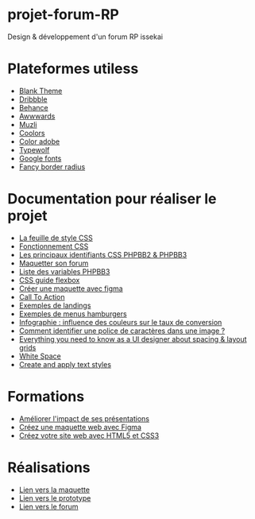 # projet-forum-RP
Design &amp; développement d'un forum RP issekai

# Plateformes utiless

* [Blank Theme](<https://blank-theme.com/EN/>)
* [Dribbble](<https://dribbble.com/>)
* [Behance](<https://www.behance.net/>)
* [Awwwards](<https://www.awwwards.com/>)
* [Muzli](<https://muz.li/>)
* [Coolors](<https://coolors.co/>)
* [Color adobe](<https://color.adobe.com/fr/trends>)
* [Typewolf](<https://www.typewolf.com/recommendations>)
* [Google fonts](<https://fonts.google.com/>)
* [Fancy border radius](<https://www.dailytoolz.com/fancy-border-radius-generator/>)

# Documentation pour réaliser le projet

* [La feuille de style CSS](<https://www.floraled.fr](https://forum.forumactif.com/t404669-la-feuille-de-style-css)/>)
* [Fonctionnement CSS](<http://www.jardinsdebabylone.fr/blog/mur-vegetal-jardin-vertical](https://forum.forumactif.com/t301866-le-css-comment-ca-marche)/>)
* [Les principaux identifiants CSS PHPBB2 & PHPBB3](<https://www.samse.fr/isolation-combles-amenageables/laine-vegetale](https://forum.forumactif.com/t274033-les-principaux-identifiants-css-phpbb2-phpbb3)>)
* [Maquetter son forum](<https://www.quelleenergie.fr/magazine/isolation/que-valent-isolants-vegetaux-27198](https://blankthemerpg.forumactif.com/t14-conseils-d-utilisation)/>)
* [Liste des variables PHPBB3](<https://www.ademe.fr/sites/default/files/assets/documents/20projetsdevegetalisation_dossierentier_web.pdf](https://github.com/Etana/template/blob/master/variables_avec_description.md#readme)https://github.com/Etana/template/blob/master/variables_avec_description.md#readme>)
* [CSS guide flexbox](<https://css-tricks.com/snippets/css/a-guide-to-flexbox/>)
* [Créer une maquette avec figma](<https://openclassrooms.com/fr/courses/7342806-creez-une-maquette-web-avec-figma/7456781-tirez-le-maximum-de-ce-cours>)
* [Call To Action](<https://www.ideagency.fr/blog/call-to-action>)
* [Exemples de landings](<https://www.landingfolio.com/>)
* [Exemples de menus hamburgers](<https://alvarotrigo.com/blog/hamburger-menu-css/>)
* [Infographie : influence des couleurs sur le taux de conversion](<https://www.codeur.com/blog/psychologie-couleurs-conversion/>)
* [Comment identifier une police de caractères dans une image ?](<https://fr.wix.com/blog/identifier-police-caracteres-image>)
* [Everything you need to know as a UI designer about spacing & layout grids](<https://medium.com/design-with-figma/everything-you-need-to-know-as-a-ui-designer-about-spacing-layout-grids-2bc269e12321>)
* [White Space](<https://uxengineer.com/principles-of-design/white-space/>)
* [Create and apply text styles](<https://help.figma.com/hc/en-us/articles/360039957034-Create-and-Apply-Text-Styles>)

# Formations

* [Améliorer l'impact de ses présentations](<https://openclassrooms.com/fr/courses/3013891-ameliorez-limpact-de-vos-presentations/4111211-choisissez-la-typographie-adaptee>)
* [Créez une maquette web avec Figma](<https://openclassrooms.com/fr/courses/7342806-creez-une-maquette-web-avec-figma/7456781-tirez-le-maximum-de-ce-cours>)
* [Créez votre site web avec HTML5 et CSS3](<https://openclassrooms.com/fr/courses/1603881-creez-votre-site-web-avec-html5-et-css3>)

# Réalisations

* [Lien vers la maquette](<https://www.figma.com/file/6Sf7hEtjWxb1HC739x2TvC/Forum-Issekai?type=design&node-id=0%3A1&mode=design&t=yR2bO8kAZlTitFAq-1>)
* [Lien vers le prototype](<http://fic-ex-machina.fr/fates-in-lathna/accueil.html>)
* [Lien vers le forum](<https://ficexmachina.forumactif.com>)
